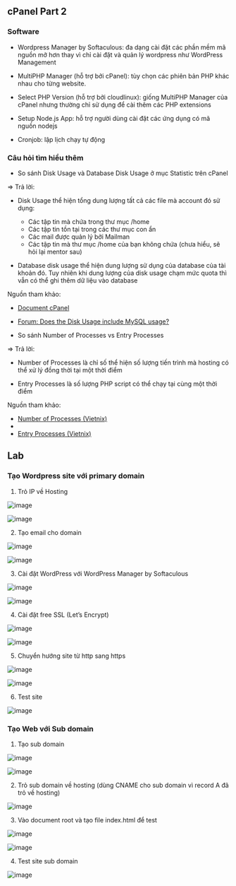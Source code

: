 ## cPanel Part 2

### Software

- Wordpress Manager by Softaculous: đa dạng cài đặt các phần mềm mã nguồn mở hơn thay vì chỉ cài đặt và quản lý wordpress như WordPress Management

- MultiPHP Manager (hỗ trợ bởi cPanel): tùy chọn các phiên bản PHP khác nhau cho từng website.

- Select PHP Version (hỗ trợ bởi cloudlinux): giống MultiPHP Manager của cPanel nhưng thường chỉ sử dụng để cài thêm các PHP extensions

- Setup Node.js App: hỗ trợ người dùng cài đặt các ứng dụng có mã nguồn nodejs

- Cronjob: lập lịch chạy tự động

### Câu hỏi tìm hiểu thêm
- So sánh Disk Usage và Database Disk Usage ở mục Statistic trên cPanel

 => Trả lời:
  - Disk Usage thể hiện tổng dung lượng tất cả các file mà account đó sử dụng:
    - Các tập tin mà chứa trong thư mục /home
    - Các tập tin tồn tại trong các thư mục con ẩn
    - Các mail được quản lý bởi Mailman
    - Các tập tin mà thư mục /home của bạn không chứa (chưa hiểu, sẽ hỏi lại mentor sau)
 
  - Database disk usage thể hiện dung lượng sử dụng của database của tài khoản đó. Tuy nhiên khi dung lượng của disk usage chạm mức quota thì vẫn có thể ghi thêm dữ liệu vào database

Nguồn tham khảo:
  - [Document cPanel](https://docs.cpanel.net/cpanel/files/disk-usage/)

  - [Forum: Does the Disk Usage include MySQL usage?](https://support.cpanel.net/hc/en-us/articles/7232236971927-Does-the-Disk-Usage-include-MySQL-usage)


- So sánh Number of Processes vs Entry Processes

=> Trả lời:
  - Number of Processes là chỉ số thể hiện số lượng tiến trình mà hosting có thể xử lý đồng thời tại một thời điểm

  - Entry Processes là số lượng PHP script có thể chạy tại cùng một thời điểm

Nguồn tham khảo:
  - [Number of Processes (Vietnix)](https://vietnix.vn/number-of-processes-la-gi/)
  - 
  - [Entry Processes (Vietnix)](https://vietnix.vn/entry-processes-la-gi/)


## Lab
### Tạo Wordpress site với primary domain

1. Trỏ IP về Hosting

![image](https://github.com/user-attachments/assets/140dd68c-3ee2-4112-9c80-5234eeda6f25)

![image](https://github.com/user-attachments/assets/43301d3f-9e99-4464-a50b-1a813d9e1131)

2.	Tạo email cho domain

![image](https://github.com/user-attachments/assets/a5a47d90-23f0-4282-8e13-5ffe0f76962d)

![image](https://github.com/user-attachments/assets/9b4658bd-871a-475f-b25d-8ac5eab9831b)

3.	Cài đặt WordPress với WordPress Manager by Softaculous

![image](https://github.com/user-attachments/assets/4fe6d156-7d98-463f-8cae-092f233dbd98)

![image](https://github.com/user-attachments/assets/4066beed-2153-4bc1-bf11-b0962dafbd1a)

4.	Cài đặt free SSL (Let’s Encrypt)

![image](https://github.com/user-attachments/assets/beb2254c-7702-4e60-9bc3-bd6a7b81a000)

![image](https://github.com/user-attachments/assets/c921ba3a-e716-4a8d-98a8-ff5927bb4c61)

5.	Chuyển hướng site từ http sang https

![image](https://github.com/user-attachments/assets/ddf9fe2a-5dfb-4737-b529-326b927d44e0)

![image](https://github.com/user-attachments/assets/a82ea4f7-317c-43a8-b624-7dd577398d36)

6. Test site

![image](https://github.com/user-attachments/assets/a28c462e-d644-4cf1-a895-70fd64a4a312)

### Tạo Web với Sub domain

1. Tạo sub domain

![image](https://github.com/user-attachments/assets/04293700-1d14-4016-a005-2a5fbdeac62e)

![image](https://github.com/user-attachments/assets/d3becc50-7ad5-4b1a-ad92-7c15b01d3619)

2.	Trỏ sub domain về hosting (dùng CNAME cho sub domain vì record A đã trỏ về hosting)

![image](https://github.com/user-attachments/assets/56496f7c-ca1d-4380-846c-9b278311d3c1)

3.	Vào document root và tạo file index.html để test

![image](https://github.com/user-attachments/assets/ea329366-b0a7-4c90-a141-782ff2abe083)

![image](https://github.com/user-attachments/assets/8bf08e53-87ee-451c-8fa3-7b4533e1f248)

4. Test site sub domain

![image](https://github.com/user-attachments/assets/455a9e0c-b021-48ed-b68b-759d9cd8d424)



